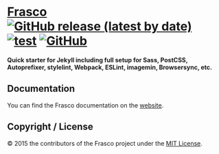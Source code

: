 # [Frasco](https://ixkaito.github.io/frasco/) [![GitHub release (latest by date)](https://img.shields.io/github/v/release/ixkaito/frasco?color=967adc)](https://github.com/ixkaito/frasco/releases) [![test](https://github.com/ixkaito/frasco/workflows/test/badge.svg)](https://github.com/ixkaito/frasco/actions?query=workflow%3ATest) [![GitHub](https://img.shields.io/github/license/ixkaito/frasco)](https://github.com/ixkaito/frasco/blob/master/LICENSE)

__Quick starter for Jekyll including full setup for Sass, PostCSS, Autoprefixer, stylelint, Webpack, ESLint, imagemin, Browsersync, etc.__

## Documentation

You can find the Frasco documentation on the [website](https://ixkaito.github.io/frasco/).

## Copyright / License

© 2015 the contributors of the Frasco project under the [MIT License](https://github.com/ixkaito/frasco/blob/master/LICENSE).
